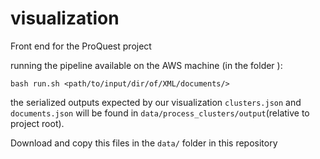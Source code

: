 # visualization

Front end for the ProQuest project

running the pipeline available on the AWS machine (in the folder ):

`bash run.sh <path/to/input/dir/of/XML/documents/>`

the serialized outputs expected by our visualization `clusters.json` and  `documents.json` will be found in `data/process_clusters/output`(relative to project root).

Download and copy this files in the `data/` folder in this repository
